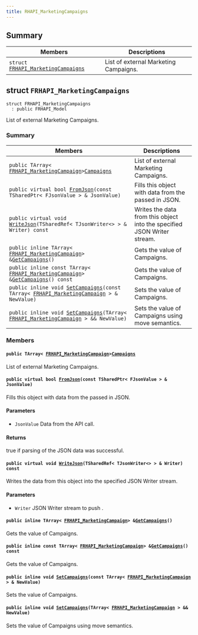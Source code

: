 ```yaml
---
title: RHAPI_MarketingCampaigns
---
```


## Summary

 Members                        | Descriptions                                
--------------------------------|---------------------------------------------
`struct `[`FRHAPI_MarketingCampaigns`](#structFRHAPI__MarketingCampaigns) | List of external Marketing Campaigns.

## struct `FRHAPI_MarketingCampaigns` <a id="structFRHAPI__MarketingCampaigns"></a>

```
struct FRHAPI_MarketingCampaigns
  : public FRHAPI_Model
```

List of external Marketing Campaigns.

### Summary

 Members                        | Descriptions                                
--------------------------------|---------------------------------------------
`public TArray< `[`FRHAPI_MarketingCampaign`](RHAPI_MarketingCampaign.md#structFRHAPI__MarketingCampaign)` > `[`Campaigns`](#structFRHAPI__MarketingCampaigns_1a88d6c9da15ac877b420b90278678d505) | List of external Marketing Campaigns.
`public virtual bool `[`FromJson`](#structFRHAPI__MarketingCampaigns_1adf5e03cc408468f73950966d8df368fd)`(const TSharedPtr< FJsonValue > & JsonValue)` | Fills this object with data from the passed in JSON.
`public virtual void `[`WriteJson`](#structFRHAPI__MarketingCampaigns_1adb86894187b504efa35aa91307161bf9)`(TSharedRef< TJsonWriter<> > & Writer) const` | Writes the data from this object into the specified JSON Writer stream.
`public inline TArray< `[`FRHAPI_MarketingCampaign`](RHAPI_MarketingCampaign.md#structFRHAPI__MarketingCampaign)` > & `[`GetCampaigns`](#structFRHAPI__MarketingCampaigns_1af688faef6a3aebd794b34c5de14d085c)`()` | Gets the value of Campaigns.
`public inline const TArray< `[`FRHAPI_MarketingCampaign`](RHAPI_MarketingCampaign.md#structFRHAPI__MarketingCampaign)` > & `[`GetCampaigns`](#structFRHAPI__MarketingCampaigns_1abc257053c5ef20f878c8725ee1e58a20)`() const` | Gets the value of Campaigns.
`public inline void `[`SetCampaigns`](#structFRHAPI__MarketingCampaigns_1a2d930bf11e195ab35e13e504dbc59e7d)`(const TArray< `[`FRHAPI_MarketingCampaign`](RHAPI_MarketingCampaign.md#structFRHAPI__MarketingCampaign)` > & NewValue)` | Sets the value of Campaigns.
`public inline void `[`SetCampaigns`](#structFRHAPI__MarketingCampaigns_1af5f9a6777795b409c1c1416862a10eb3)`(TArray< `[`FRHAPI_MarketingCampaign`](RHAPI_MarketingCampaign.md#structFRHAPI__MarketingCampaign)` > && NewValue)` | Sets the value of Campaigns using move semantics.

### Members

#### `public TArray< `[`FRHAPI_MarketingCampaign`](RHAPI_MarketingCampaign.md#structFRHAPI__MarketingCampaign)` > `[`Campaigns`](#structFRHAPI__MarketingCampaigns_1a88d6c9da15ac877b420b90278678d505) <a id="structFRHAPI__MarketingCampaigns_1a88d6c9da15ac877b420b90278678d505"></a>

List of external Marketing Campaigns.

#### `public virtual bool `[`FromJson`](#structFRHAPI__MarketingCampaigns_1adf5e03cc408468f73950966d8df368fd)`(const TSharedPtr< FJsonValue > & JsonValue)` <a id="structFRHAPI__MarketingCampaigns_1adf5e03cc408468f73950966d8df368fd"></a>

Fills this object with data from the passed in JSON.

#### Parameters
* `JsonValue` Data from the API call.

#### Returns
true if parsing of the JSON data was successful.

#### `public virtual void `[`WriteJson`](#structFRHAPI__MarketingCampaigns_1adb86894187b504efa35aa91307161bf9)`(TSharedRef< TJsonWriter<> > & Writer) const` <a id="structFRHAPI__MarketingCampaigns_1adb86894187b504efa35aa91307161bf9"></a>

Writes the data from this object into the specified JSON Writer stream.

#### Parameters
* `Writer` JSON Writer stream to push .

#### `public inline TArray< `[`FRHAPI_MarketingCampaign`](RHAPI_MarketingCampaign.md#structFRHAPI__MarketingCampaign)` > & `[`GetCampaigns`](#structFRHAPI__MarketingCampaigns_1af688faef6a3aebd794b34c5de14d085c)`()` <a id="structFRHAPI__MarketingCampaigns_1af688faef6a3aebd794b34c5de14d085c"></a>

Gets the value of Campaigns.

#### `public inline const TArray< `[`FRHAPI_MarketingCampaign`](RHAPI_MarketingCampaign.md#structFRHAPI__MarketingCampaign)` > & `[`GetCampaigns`](#structFRHAPI__MarketingCampaigns_1abc257053c5ef20f878c8725ee1e58a20)`() const` <a id="structFRHAPI__MarketingCampaigns_1abc257053c5ef20f878c8725ee1e58a20"></a>

Gets the value of Campaigns.

#### `public inline void `[`SetCampaigns`](#structFRHAPI__MarketingCampaigns_1a2d930bf11e195ab35e13e504dbc59e7d)`(const TArray< `[`FRHAPI_MarketingCampaign`](RHAPI_MarketingCampaign.md#structFRHAPI__MarketingCampaign)` > & NewValue)` <a id="structFRHAPI__MarketingCampaigns_1a2d930bf11e195ab35e13e504dbc59e7d"></a>

Sets the value of Campaigns.

#### `public inline void `[`SetCampaigns`](#structFRHAPI__MarketingCampaigns_1af5f9a6777795b409c1c1416862a10eb3)`(TArray< `[`FRHAPI_MarketingCampaign`](RHAPI_MarketingCampaign.md#structFRHAPI__MarketingCampaign)` > && NewValue)` <a id="structFRHAPI__MarketingCampaigns_1af5f9a6777795b409c1c1416862a10eb3"></a>

Sets the value of Campaigns using move semantics.

